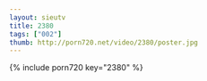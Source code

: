 ```yaml
--- 
layout: sieutv
title: 2380
tags: ["002"]
thumb: http://porn720.net/video/2380/poster.jpg
---
```

{% include porn720 key="2380" %} 

